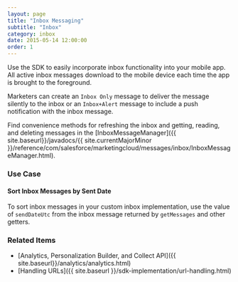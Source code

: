 ```yaml
---
layout: page
title: "Inbox Messaging"
subtitle: "Inbox"
category: inbox
date: 2015-05-14 12:00:00
order: 1
---
```

Use the SDK to easily incorporate inbox functionality into your mobile app. All active inbox messages download to the mobile device each time the app is brought to the foreground.

Marketers can create an `Inbox Only` message to deliver the message silently to the inbox or an `Inbox+Alert` message to include a push notification with the inbox message.

Find convenience methods for refreshing the inbox and getting, reading, and deleting messages in the [InboxMessageManager]({{ site.baseurl}}/javadocs/{{ site.currentMajorMinor }}/reference/com/salesforce/marketingcloud/messages/inbox/InboxMessageManager.html).

### Use Case
#### Sort Inbox Messages by Sent Date
To sort inbox messages in your custom inbox implementation, use the value of `sendDateUtc`  from the inbox message returned by `getMessages` and other getters.

### Related Items
* [Analytics, Personalization Builder, and Collect API]({{ site.baseurl}}/analytics/analytics.html)
* [Handling URLs]({{ site.baseurl }}/sdk-implementation/url-handling.html)
